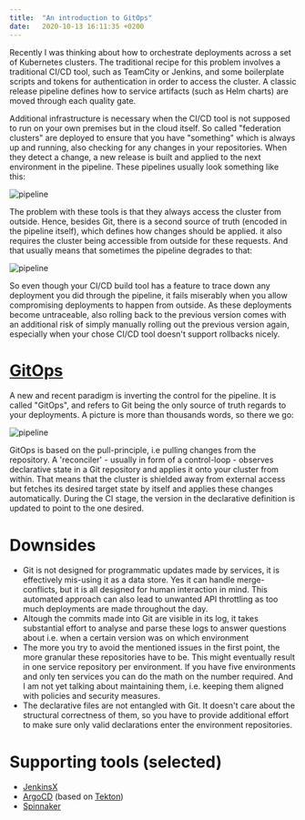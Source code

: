 ```yaml
---
title:  "An introduction to GitOps"
date:   2020-10-13 16:11:35 +0200
---
```


Recently I was thinking about how to orchestrate deployments across a set of Kubernetes clusters. The traditional
recipe for this problem involves a traditional CI/CD tool, such as TeamCity or Jenkins, and some boilerplate scripts
and tokens for authentication in order to access the cluster. A classic release pipeline defines how to service artifacts (such as Helm charts) are moved through each quality gate.

Additional infrastructure is necessary when the CI/CD tool is not supposed to run on your own premises but in the cloud
itself. So called "federation clusters" are deployed to ensure that you have "something" which is always up and
running, also checking for any changes in your repositories. When they detect a change, a new release is built and applied to
the next environment in the pipeline. These pipelines usually look something like this:

![pipeline](/assets/images/CI_CD_Classic.png)

The problem with these tools is that they always access the cluster from outside. Hence, besides Git, there is
a second source of truth (encoded in the pipeline itself), which defines how changes should be applied. it also requires
the cluster being accessible from outside for these requests. And that usually means that sometimes the pipeline degrades to that:

![pipeline](/assets/images/CI_CD_Classic_Compromised.png)

So even though your CI/CD build tool has a feature to trace down any deployment you did through the pipeline, it fails miserably
when you allow compromising deployments to happen from outside. As these deployments become untraceable, also rolling back to the previous
version comes with an additional risk of simply manually rolling out the previous version again, especially when your chose CI/CD tool doesn't support
rollbacks nicely.

# [GitOps](https://www.gitops.tech/)

A new and recent paradigm is inverting the control for the pipeline. It is called "GitOps", and refers to Git being the only source of truth
regards to your deployments. A picture is more than thousands words, so there we go:

![pipeline](/assets/images/CI_CD_GitOps.png)

GitOps is based on the pull-principle, i.e pulling changes from the repository. A 'reconciler' - usually in form of a control-loop - observes declarative state in a Git repository and applies it onto your
cluster from within. That means that the cluster is shielded away from external access but fetches its desired target state by itself and applies these changes automatically.
During the CI stage, the version in the declarative definition is updated to point to the one desired.

# Downsides

* Git is not designed for programmatic updates made by services, it is effectively mis-using it as a data store. Yes it can handle merge-conflicts, but it is all designed for human interaction in mind. This automated approach
  can also lead to unwanted API throttling as too much deployments are made throughout the day.
* Altough the commits made into Git are visible in its log, it takes substantial effort to analyse and parse these logs to answer questions about i.e. when a certain version was on which environment
* The more you try to avoid the mentioned issues in the first point, the more granular these repositories have to be. This might eventually result in one service repository per environment. If you have five environments and only ten services
  you can do the math on the number required. And I am not yet talking about maintaining them, i.e. keeping them aligned with policies and security measures.
* The declarative files are not entangled with Git. It doesn't care about the structural correctness of them, so you have to provide additional effort to make sure only valid declarations enter the environment repositories.

# Supporting tools (selected)

* [JenkinsX](https://jenkins-x.io/)
* [ArgoCD](https://argoproj.github.io/argo-cd/) (based on [Tekton](https://tekton.dev))
* [Spinnaker](https://spinnaker.io/)

